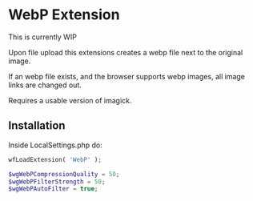 # WebP Extension
This is currently WIP

Upon file upload this extensions creates a webp file next to the original image.

If an webp file exists, and the browser supports webp images, all image links are changed out.

Requires a usable version of imagick.

## Installation
Inside LocalSettings.php do:
```php
wfLoadExtension( 'WebP' );

$wgWebPCompressionQuality = 50;
$wgWebPFilterStrength = 50;
$wgWebPAutoFilter = true;
```
